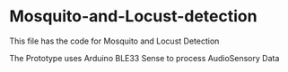 # Mosquito-and-Locust-detection
This file has the code for Mosquito and Locust Detection

The Prototype uses Arduino BLE33 Sense to process AudioSensory Data
